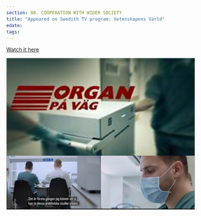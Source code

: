 ```yaml
---
section: 08. COOPERATION WITH WIDER SOCIETY
title: "Appeared on Swedith TV program: Vetenskapens Värld"
edate: 
tags:
---
```


[Watch it here](https://www.vetenskaphalsa.se/lundaforskare-provar-metod-mot-organavstotning/)

![](/assets/img/Capture2.PNG.png)